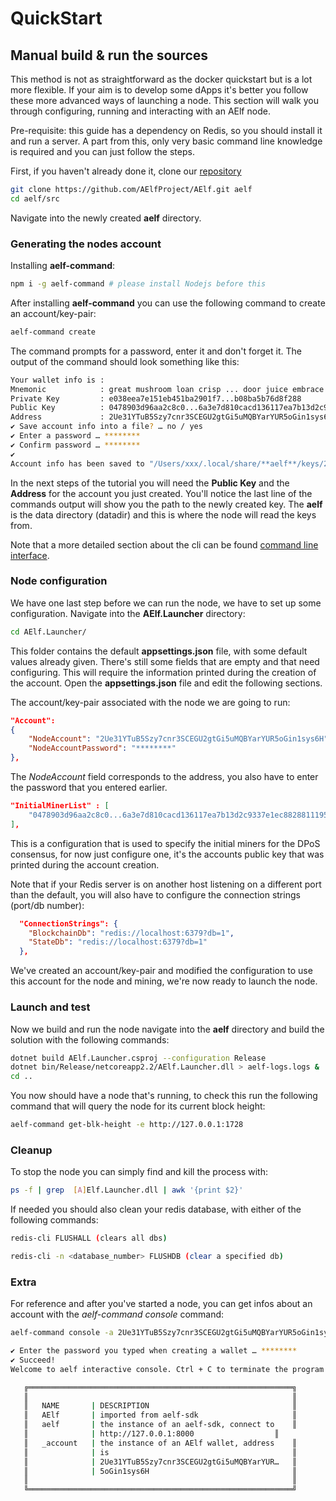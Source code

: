 # QuickStart

## Manual build & run the sources

This method is not as straightforward as the docker quickstart but is a lot more flexible. If your aim is to develop some dApps it's better you follow these more advanced ways of launching a node. This section will walk you through configuring, running and interacting with an AElf node.

Pre-requisite: this guide has a dependency on Redis, so you should install it and run a server. A part from this, only very basic command line knowledge is required and you can just follow the steps.

First, if you haven't already done it, clone our [repository](https://github.com/AElfProject/AElf)

```bash
git clone https://github.com/AElfProject/AElf.git aelf
cd aelf/src
```

Navigate into the newly created **aelf** directory.

### Generating the nodes account

Installing **aelf-command**:

```bash
npm i -g aelf-command # please install Nodejs before this
```

After installing **aelf-command** you can use the following command to create an account/key-pair:

```bash
aelf-command create
```

The command prompts for a password, enter it and don't forget it. The output of the command should look something like this:

```bash
Your wallet info is :
Mnemonic            : great mushroom loan crisp ... door juice embrace
Private Key         : e038eea7e151eb451ba2901f7...b08ba5b76d8f288
Public Key          : 0478903d96aa2c8c0...6a3e7d810cacd136117ea7b13d2c9337e1ec88288111955b76ea
Address             : 2Ue31YTuB5Szy7cnr3SCEGU2gtGi5uMQBYarYUR5oGin1sys6H
✔ Save account info into a file? … no / yes
✔ Enter a password … ********
✔ Confirm password … ********
✔
Account info has been saved to "/Users/xxx/.local/share/**aelf**/keys/2Ue31YTuB5Szy7cnr...Gi5uMQBYarYUR5oGin1sys6H.json"
```

In the next steps of the tutorial you will need the **Public Key** and the **Address** for the account you just created. You'll notice the last line of the 
commands output will show you the path to the newly created key. The **aelf** is the data directory (datadir) and this is where the node will read the keys from.

Note that a more detailed section about the cli can be found [command line interface](../cli/cli.md).

### Node configuration

We have one last step before we can run the node, we have to set up some configuration. Navigate into the **AElf.Launcher** directory:

```bash
cd AElf.Launcher/
```

This folder contains the default **appsettings.json** file, with some default values already given. There's still some fields that are empty and that need configuring. This will require the information printed during the creation of the account. Open the **appsettings.json** file and edit the following sections.

The account/key-pair associated with the node we are going to run:

```json
"Account":
{
    "NodeAccount": "2Ue31YTuB5Szy7cnr3SCEGU2gtGi5uMQBYarYUR5oGin1sys6H",
    "NodeAccountPassword": "********"
},
```

The *NodeAccount* field corresponds to the address, you also have to enter the password that you entered earlier.

```json
"InitialMinerList" : [
    "0478903d96aa2c8c0...6a3e7d810cacd136117ea7b13d2c9337e1ec88288111955b76ea"
],
```

This is a configuration that is used to specify the initial miners for the DPoS consensus, for now just configure one, it's the accounts public key that was printed during the account creation.

Note that if your Redis server is on another host listening on a different port than the default, you will also have to configure the connection strings (port/db number):

```json
  "ConnectionStrings": {
    "BlockchainDb": "redis://localhost:6379?db=1",
    "StateDb": "redis://localhost:6379?db=1"
  },
```

We've created an account/key-pair and modified the configuration to use this account for the node and mining, we're now ready to launch the node.

### Launch and test

Now we build and run the node navigate into the **aelf** directory and build the solution with the following commands:

```bash
dotnet build AElf.Launcher.csproj --configuration Release
dotnet bin/Release/netcoreapp2.2/AElf.Launcher.dll > aelf-logs.logs &
cd ..
```

You now should have a node that's running, to check this run the following command that will query the node for its current block height:

```bash
aelf-command get-blk-height -e http://127.0.0.1:1728
```

### Cleanup

To stop the node you can simply find and kill the process with:

```bash
ps -f | grep  [A]Elf.Launcher.dll | awk '{print $2}'
```

If needed you should also clean your redis database, with either of the following commands:

```bash
redis-cli FLUSHALL (clears all dbs)
```

```bash
redis-cli -n <database_number> FLUSHDB (clear a specified db)
```

### Extra

For reference and after you've started a node, you can get infos about an account with the *aelf-command console* command:

```bash
aelf-command console -a 2Ue31YTuB5Szy7cnr3SCEGU2gtGi5uMQBYarYUR5oGin1sys6H

✔ Enter the password you typed when creating a wallet … ********
✔ Succeed!
Welcome to aelf interactive console. Ctrl + C to terminate the program. Double tap Tab to list objects

   ╔═══════════════════════════════════════════════════════════╗
   ║                                                           ║
   ║   NAME       | DESCRIPTION                                ║
   ║   AElf       | imported from aelf-sdk                     ║
   ║   aelf       | the instance of an aelf-sdk, connect to    ║
   ║              | http://127.0.0.1:8000                  ║
   ║   _account   | the instance of an AElf wallet, address    ║
   ║              | is                                         ║
   ║              | 2Ue31YTuB5Szy7cnr3SCEGU2gtGi5uMQBYarYUR…   ║
   ║              | 5oGin1sys6H                                ║
   ║                                                           ║
   ╚═══════════════════════════════════════════════════════════╝
```
